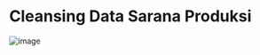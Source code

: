 # Cleansing Data Sarana Produksi

![image](https://user-images.githubusercontent.com/101076043/206357243-3aec9e55-e62a-4bec-9a20-25091a8d532f.png)

